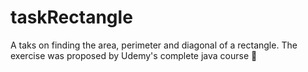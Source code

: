# taskRectangle
A taks on finding the area, perimeter and diagonal of a rectangle.
The exercise was proposed by Udemy's complete java course :raising_hand:
